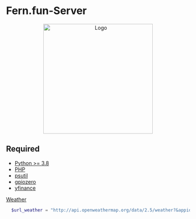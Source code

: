 # Fern.fun-Server

<p align="center">
  <img alt="Logo" height="300px" src="https://www.raspberrypi.org/app/uploads/2011/10/Raspi-PGB001.png" />
</p>

## Required
* [Python >= 3.8][link1]
* [PHP][link6]
* [psutil][link2]
* [gpiozero][link3]
* [yfinance][link4]

[Weather][link5]
```php
  $url_weather = "http://api.openweathermap.org/data/2.5/weather?&appid=appid=metric&q=".$city.",".$country_name;
```

[link1]: https://www.python.org
[link2]: https://pypi.org/project/psutil/
[link3]: https://gpiozero.readthedocs.io/en/stable/
[link4]: https://pypi.org/project/yfinance/ 
[link5]: https://openweathermap.org/current
[link6]: https://www.php.net
